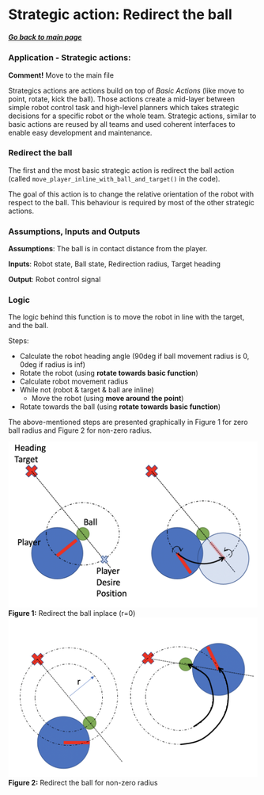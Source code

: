 # Strategic action: Redirect the ball 

##### [Go back to main page](../../Documentation.md)

### Application - Strategic actions: 
__Comment!__ Move to the main file

Strategics actions are actions build on top of _Basic Actions_ (like move to point, rotate, kick the ball).
Those actions create a mid-layer between simple robot control task and high-level planners which takes strategic decisions for a specific robot or the whole team.
Strategic actions, similar to basic actions are reused by all teams and used coherent interfaces to enable easy development and maintenance.

### Redirect the ball
The first and the most basic strategic action is redirect the ball action (called ```move_player_inline_with_ball_and_target()``` in the code).

The goal of this action is to change the relative orientation of the robot with respect to the ball. 
This behaviour is required by most of the other strategic actions.

### Assumptions, Inputs and Outputs
__Assumptions__: The ball is in contact distance from the player.

__Inputs__: Robot state, Ball state, Redirection radius, Target heading

__Output__: Robot control signal

### Logic
The logic behind this function is to move the robot in line with the target, and the ball.

Steps:
* Calculate the robot heading angle (90deg if ball movement radius is 0, 0deg if radius is inf)
* Rotate the robot (using __rotate towards basic function__)  
* Calculate robot movement radius
* While not (robot & target & ball are inline)
    * Move the robot (using __move around the point__)
* Rotate towards the ball (using __rotate towards basic function__)    

The above-mentioned steps are presented graphically in Figure 1 for zero ball radius and Figure 2 for non-zero radius. 

![Behavioural Design](../../Images/redirect_the_ball_inplace.png)
__Figure 1:__ Redirect the ball inplace (r=0)
![Creational Design](../../Images/redirect_the_ball_with_r.png)
__Figure 2:__ Redirect the ball for non-zero radius 
